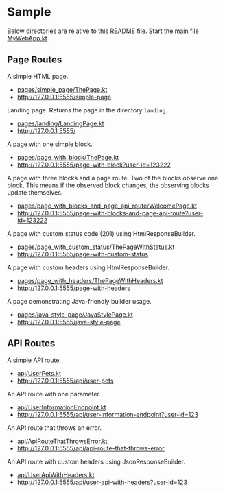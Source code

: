 # Sample

Below directories are relative to this README file.
Start the main file [MyWebApp.kt](MyWebApp.kt).

## Page Routes

A simple HTML page.
- [pages/simple_page/ThePage.kt](pages/simple_page/ThePage.kt)
- http://127.0.0.1:5555/simple-page

Landing page. Returns the page in the directory `landing`.
- [pages/landing/LandingPage.kt](pages/landing/LandingPage.kt)
- http://127.0.0.1:5555/

A page with one simple block.
- [pages/page_with_block/ThePage.kt](/src/main/kotlin/io/schinzel/sample/pages/page_with_block/ThePage.kt)
- http://127.0.0.1:5555/page-with-block?user-id=123222

A page with three blocks and a page route.
Two of the blocks observe one block.
This means if the observed block changes, the observing blocks update themselves.
- [pages/page_with_blocks_and_page_api_route/WelcomePage.kt](pages/page_with_blocks_and_page_api_route/WelcomePage.kt)
- http://127.0.0.1:5555/page-with-blocks-and-page-api-route?user-id=123222

A page with custom status code (201) using HtmlResponseBuilder.
- [pages/page_with_custom_status/ThePageWithStatus.kt](pages/page_with_custom_status/ThePageWithStatus.kt)
- http://127.0.0.1:5555/page-with-custom-status

A page with custom headers using HtmlResponseBuilder.
- [pages/page_with_headers/ThePageWithHeaders.kt](pages/page_with_headers/ThePageWithHeaders.kt)
- http://127.0.0.1:5555/page-with-headers

A page demonstrating Java-friendly builder usage.
- [pages/java_style_page/JavaStylePage.kt](pages/java_style_page/JavaStylePage.kt)
- http://127.0.0.1:5555/java-style-page


## API Routes

A simple API route.
- [api/UserPets.kt](api/UserPets.kt)
- http://127.0.0.1:5555/api/user-pets

An API route with one parameter.
- [api/UserInformationEndpoint.kt](api/UserInformationEndpoint.kt)
- http://127.0.0.1:5555/api/user-information-endpoint?user-id=123

An API route that throws an error.
- [api/ApiRouteThatThrowsError.kt](api/ApiRouteThatThrowsError.kt)
- http://127.0.0.1:5555/api/api-route-that-throws-error

An API route with custom headers using JsonResponseBuilder.
- [api/UserApiWithHeaders.kt](api/UserApiWithHeaders.kt)
- http://127.0.0.1:5555/api/user-api-with-headers?user-id=123
